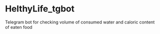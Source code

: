 # HelthyLife_tgbot
Telegram bot for checking volume of consumed water and caloric content of eaten food
